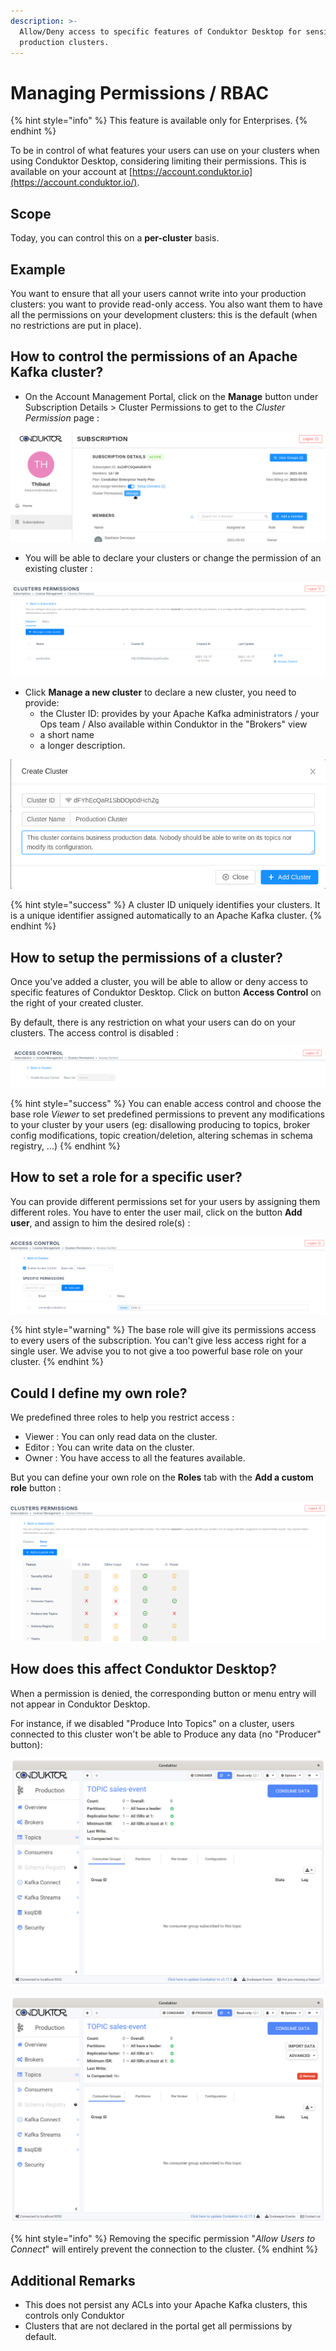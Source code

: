 ```yaml
---
description: >-
  Allow/Deny access to specific features of Conduktor Desktop for sensitive
  production clusters.
---
```


# Managing Permissions / RBAC

{% hint style="info" %}
This feature is available only for Enterprises.
{% endhint %}

To be in control of what features your users can use on your clusters when using Conduktor Desktop, considering limiting their permissions. This is available on your account at [https://account.conduktor.io](https://account.conduktor.io/).

## Scope

Today, you can control this on a **per-cluster** basis.

## Example

You want to ensure that all your users cannot write into your production clusters: you want to provide read-only access. You also want them to have all the permissions on your development clusters: this is the default (when no restrictions are put in place).

## How to control the permissions of an Apache Kafka cluster?

* On the Account Management Portal, click on the **Manage** button under Subscription Details > Cluster Permissions to get to the _Cluster Permission_ page :

![](../../.gitbook/assets/image-2-.png)

* You will be able to declare your clusters or change the permission of an existing cluster :&#x20;

![](<../../.gitbook/assets/Screenshot 2021-12-17 at 16-52-59 Conduktor Customer Portal.png>)

* Click **Manage a new cluster** to declare a new cluster, you need to provide:
  * the Cluster ID: provides by your Apache Kafka administrators / your Ops team / Also available within Conduktor in the "Brokers" view
  * a short name
  * a longer description.&#x20;

![](../../.gitbook/assets/capture-decran-du-2021-08-26-16-07-44.png)

{% hint style="success" %}
A cluster ID uniquely identifies your clusters. It is a unique identifier assigned automatically to an Apache Kafka cluster.&#x20;
{% endhint %}

## How to setup the permissions of a cluster?

Once you've added a cluster, you will be able to allow or deny access to specific features of Conduktor Desktop. Click on button **Access Control** on the right of your created cluster.

By default, there is any restriction on what your users can do on your clusters. The access control is disabled :&#x20;

![](<../../.gitbook/assets/Screenshot 2021-12-17 at 16-58-09 Conduktor Customer Portal (1) (1) (1).png>)

{% hint style="success" %}
You can enable access control and choose the base role _Viewer_ to set predefined permissions to prevent any modifications to your cluster by your users (eg: disallowing producing to topics, broker config modifications, topic creation/deletion, altering schemas in schema registry, ...)​
{% endhint %}

## How to set a role for a specific user?

You can provide different permissions set for your users by assigning them different roles. You have to enter the user mail, click on the button **Add user**, and assign to him the desired role(s) :&#x20;

![](<../../.gitbook/assets/Screenshot 2021-12-17 at 17-07-23 Conduktor Customer Portal.png>)

{% hint style="warning" %}
The base role will give its permissions access to every users of the subscription. You can't give less access right for a single user. We advise you to not give a too powerful base role on your cluster.
{% endhint %}

## Could I define my own role?

We predefined three roles to help you restrict access :&#x20;

* Viewer : You can only read data on the cluster.
* Editor : You can write data on the cluster.
* Owner : You have access to all the features available.

But you can define your own role on the **Roles** tab with the **Add a custom role** button :

![](<../../.gitbook/assets/image (51).png>)

## How does this affect Conduktor Desktop?

When a permission is denied, the corresponding button or menu entry will not appear in Conduktor Desktop.

For instance, if we disabled "Produce Into Topics" on a cluster, users connected to this cluster won't be able to Produce any data (no "Producer" button):

![Notice the lack of some buttons (⊕ producer , import data, ...)](../../.gitbook/assets/capture-decran-du-2021-08-26-17-43-22.png)

![Same view with all permissions enabled](../../.gitbook/assets/capture-decran-du-2021-08-26-17-42-03.png)

{% hint style="info" %}
Removing the specific permission "_Allow Users to Connect_" will entirely prevent the connection to the cluster.
{% endhint %}

## Additional Remarks

* This does not persist any ACLs into your Apache Kafka clusters, this controls only Conduktor
* Clusters that are not declared in the portal get all permissions by default.

